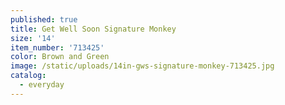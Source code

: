 ```yaml
---
published: true
title: Get Well Soon Signature Monkey
size: '14'
item_number: '713425'
color: Brown and Green
image: /static/uploads/14in-gws-signature-monkey-713425.jpg
catalog:
  - everyday
---
```


